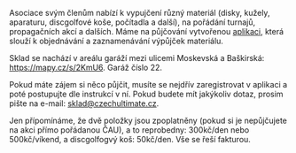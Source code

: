 Asociace svým členům nabízí k vypujčení různý materiál (disky, kužely, aparaturu, discgolfové koše, počítadla a další), na pořádání turnajů, propagačních akcí a dalších. Máme na půjčování vytvořenou [aplikaci](//sklad.czechultimate.cz/), která slouží k objednávání a zaznamenávání výpůjček materiálu.

Sklad se nachází v areálu garáží mezi ulicemi Moskevská a Baškirská: <https://mapy.cz/s/2KmU6>. Garáž číslo 22.

Pokud máte zájem si něco půjčit, musíte se nejdřív zaregistrovat v aplikaci a poté postupujte dle instrukcí v ní. Pokud budete mít jakýkoliv dotaz, prosim pište na e-mail: [sklad@czechultimate.cz](mailto:sklad@czechultimate.cz).

Jen přípomínáme, že dvě položky jsou zpoplatněny (pokud si je nepůjčujete na akci přímo pořádanou ČAU), a to reprobedny: 300kč/den nebo 500kč/víkend, a discgolfogvý koš: 50kč/den. Vše se řeší fakturou.
